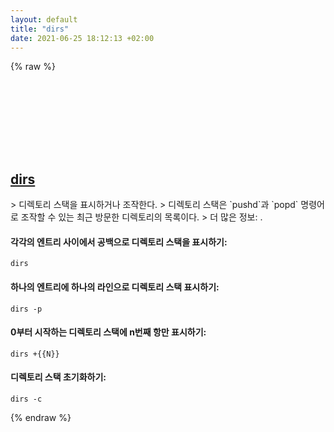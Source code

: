 ```yaml
---
layout: default
title: "dirs"
date: 2021-06-25 18:12:13 +02:00
---
```

{% raw %}
<h2 id="dirs">
  <a href="/ko/common/dirs.html">dirs</a> <a href="#dirs"><svg class="icon">
    <use href="/assets/images/unicode_sprite.svg#link" />
  </svg></a>
</h2>
> 디렉토리 스택을 표시하거나 조작한다.
> 디렉토리 스택은 `pushd`과 `popd` 명령어로 조작할 수 있는 최근 방문한 디렉토리의 목록이다.
> 더 많은 정보: <https://www.gnu.org/software/bash/manual/bash.html#Directory-Stack-Builtins>.

#### 각각의 엔트리 사이에서 공백으로 디렉토리 스택을 표시하기:
```shell
dirs
```
#### 하나의 엔트리에 하나의 라인으로 디렉토리 스택 표시하기:
```shell
dirs -p
```
#### 0부터 시작하는 디렉토리 스택에 n번째 항만 표시하기:
```shell
dirs +{{N}}
```
#### 디렉토리 스택 초기화하기:
```shell
dirs -c
```
{% endraw %}
